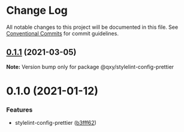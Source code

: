 # Change Log

All notable changes to this project will be documented in this file.
See [Conventional Commits](https://conventionalcommits.org) for commit guidelines.

## [0.1.1](https://github.com/qxy-fe/configs/compare/@qxy/stylelint-config-prettier@0.1.0...@qxy/stylelint-config-prettier@0.1.1) (2021-03-05)

**Note:** Version bump only for package @qxy/stylelint-config-prettier

# 0.1.0 (2021-01-12)

### Features

-   stylelint-config-prettier ([b3fff62](https://github.com/qxy-fe/configs/commit/b3fff62c8bad056568cd4b29658c5232457cb3d1))
